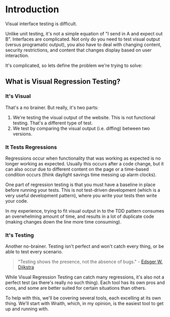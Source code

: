 # Introduction

Visual interface testing is difficult.

Unlike unit testing, it's not a simple equation of "I send in A and expect out B". Interfaces are complicated. Not only do you need to test visual output (versus programatic output), you also have to deal with changing content, security restrictions, and content that changes display based on user interaction.

It's complicated, so lets define the problem we're trying to solve:

## What is Visual Regression Testing?

### It's Visual

That's a no brainer. But really, it's two parts:

1. We're testing the visual output of the website. This is not functional testing. That's a different type of test.
2. We test by comparing the visual output (i.e. diffing) between two versions. 

### It Tests Regressions

Regressions occur when functionality that was working as expected is no longer working as expected. Usually this occurs after a code change, but it can also occur due to different content on the page or a time-based condition occurs (think daylight savings time messing up alarm clocks).

One part of regression testing is that you must have a baseline in place before running your tests. This is not test-driven development (which is a very useful development pattern), where you write your tests then write your code.

In my experience, trying to fit visual output in to the TDD pattern consumes an overwhelming amount of time, and results in a lot of duplicate code (making changes down the line more time consuming).

### It's Testing

Another no-brainer. Testing isn't perfect and won't catch every thing, or be able to test every scenario.

> "Testing shows the presence, not the absence of bugs." - [Edsger W. Dijkstra](http://en.wikiquote.org/wiki/Edsger_W._Dijkstra#1960s)

While Visual Regression Testing can catch many regressions, it's also not a perfect test (as there's really no such thing). Each tool has its own pros and cons, and some are better suited for certain situations than others.

To help with this, we'll be covering several tools, each excelling at its own thing. We'll start with Wraith, which, in my opinion, is the easiest tool to get up and running with.
